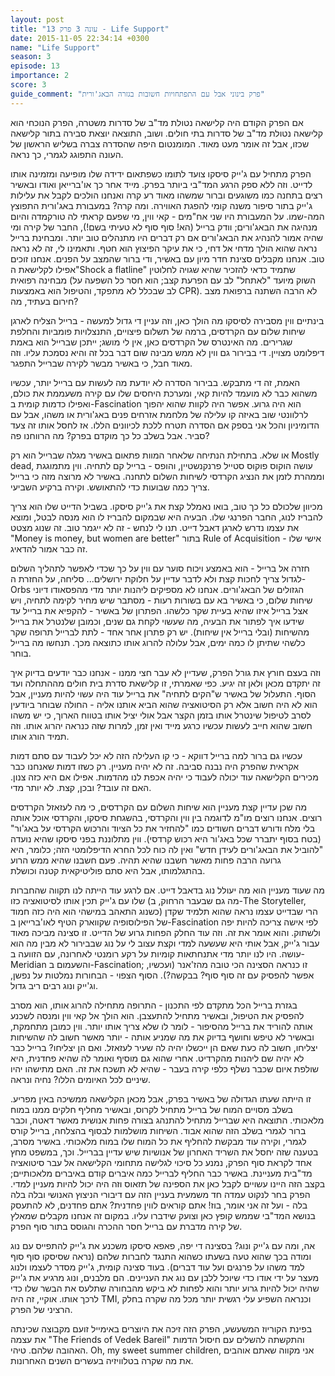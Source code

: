 ```yaml
---
layout: post
title: "עונה 3 פרק 13 - Life Support"
date: 2015-11-05 22:34:14 +0300
name: "Life Support"
season: 3
episode: 13
importance: 2
score: 3
guide_comment: "פרק בינוני אבל עם התפתחויות חשובות בגזרה הבאג'ורית"
---
```

אם הפרק הקודם היה קלישאה נטולת מד"ב של סדרות משטרה, הפרק הנוכחי הוא קלישאה נטולת מד"ב של סדרות בתי חולים. ושוב, התוצאה יוצאת סבירה בתור קלישאה שכזו, אבל זה אומר מעט מאוד. המומנטום היפה שהסדרה צברה בשליש הראשון של העונה התפוגג לגמרי, כך נראה.

הפרק מתחיל עם ג'ייק סיסקו צועד לתומו כשפתאום ידידה שלו מופיעה ומזמינה אותו לדייט. וזה ללא ספק הרגע המד"בי ביותר בפרק. מייד אחר כך או'ברייאן ואודו ובאשיר רצים בתחנה כמו משוגעים וברור שמשהו מאוד רע קרה ואנחנו הולכים לקבל את עלילות ג'ייק בתור סיפור משנה קומי להפגת האווירה. ומה קרה? במעבורת באג'ורית התפוצץ המה-שמו. על המעבורת היו שני אח"מים - קאי ווין, מי שפעם קראתי לה טורקמדה והיום מנהיגה את הבאג'ורים; וודק ברייל (הא! סוף סוף לא טעיתי בשם!), החבר של קירה ומי שהיה אמור להנהיג את הבאג'ורים אם רק דברים היו מתנהלים טוב יותר. ומבחינת ברייל נראה שהוא הולך מדחי אל דחי, כי את עיקר הפיצוץ הוא חטף. ותאמינו לי, זה לא נראה טוב. אנחנו מקבלים סצינת חדר מיון עם באשיר, ודי ברור שהמצב על הפנים. אנחנו זוכים אפילו לקלישאת ה"Shock a flatline" שתמיד כדאי להזכיר שהיא שגויה לחלוטין מבחינה רפואית (השוק מיועד "לאתחל" לב עם הפרעת קצב; הוא חסר כל השפעה על לב שבכלל לא מתפקד, והטיפול הוא באמצעות CPR). לא הרבה השתנה ברפואת מצב חירום בעתיד, מה?

בינתיים ווין מסבירה לסיסקו מה הולך כאן, וזה עניין די גדול למעשה - ברייל הצליח לארגן שיחות שלום עם הקרדסים, ברמה של תשלום פיצויים, התנצלויות פומביות והחלפת שגרירים. מה האינטרס של הקרדסים כאן, אין לי מושג; ייתכן שברייל הוא באמת דיפלומט מצויין. די בבירור גם ווין לא ממש מבינה שום דבר בכל זה והיא נסמכת עליו. וזה מאוד חבל, כי באשיר מבשר לקירה שברייל התפגר.

האמת, זה די מתבקש. בבירור הסדרה לא יודעת מה לעשות עם ברייל יותר, עכשיו משהוא כבר לא מועמד להיות קאי, ומערכת היחסים שלו עם קירה משעממת את כולם, ואפילו כדמות קומית ב-Fascination הוא היה גרוע. אפשר היה לקוות שהוא יהפוך לרלוונטי שוב באיזה קו עלילה של מלחמת אזרחים פנים באג'ורית או משהו, אבל עם הדומיניון והכל אני בספק אם הסדרה תטרח ללכת לכיוונים הללו. אז לחסל אותו זה צעד סביר. אבל בשלב כל כך מוקדם בפרק? מה הרווחנו פה?

או שלא. בתחילת הנתיחה שלאחר המוות פתאום באשיר מגלה שברייל הוא רק Mostly dead, עושה הוקוס פוקוס סטייל פרנקנשטיין, והופס - ברייל קם לתחיה. ווין מתמוגגת וממהרת לזמן את הנציג הקרדסי לשיחות השלום לתחנה. באשיר לא מרוצה מזה כי ברייל צריך כמה שבועות כדי להתאושש. וקירה ברקיע השביעי.

מכיוון שלכולם כל כך טוב, בואו נאמלל קצת את ג'ייק סיסקו. בשביל הדייט שלו הוא צריך להבריז לנוג, החבר הפרנגי שלו. הבעיה היא שבמקום להבריז לו הוא מנסה לבטל, ומוצא את עצמו נדרש לארגן דאבל דייט. תנו לי לנחש - זה לא ייגמר טוב. זה שנוג מצטט "Money is money, but women are better" בתור Rule of Acquisition אישי שלו - זה כבר אמור להדאיג.

חזרה אל ברייל - הוא באמצע ויכוח סוער עם ווין על כך שכדי לאפשר לתהליך השלום לגדול צריך לחכות קצת ולא לדבר עדיין על חלוקת ירושלים... סליחה, על החזרת ה-Orbs הגזולים של הבאג'ורים. אנחנו לא מספיקים ליהנות יותר מדי מהפסאודו דיוני שיחות שלום, כי באשיר בא עם בשורות רעות - מסתבר שיש מחיר לקימה לתחיה, ויש אצל ברייל איזו שהיא בעיית שקר כלשהו. הפתרון של באשיר - להקפיא את ברייל עד שידעו איך לפתור את הבעיה, מה שעשוי לקחת גם שנים, וכמובן שלנטרל את ברייל מהשיחות (ובלי ברייל אין שיחות). יש רק פתרון אחר אחד - לתת לברייל תרופה שקר כלשהי שתיתן לו כמה ימים, אבל עלולה להרוג אותו כתוצאה מכך. תנחשו מה ברייל בוחר.

וזה בעצם חורץ את גורל הפרק, שעדיין לא עבר חצי ממנו - אנחנו כבר יודעים בדיוק איך זה יתקדם מכאן ולאן זה יגיע. כפי שאמרתי, זו קלישאת סדרת בית חולים מההתחלה ועד הסוף. התעלול של באשיר ש"הקים לתחיה" את ברייל עוד היה עשוי להיות מעניין, אבל הוא לא היה חשוב אלא רק הסיטואציה שהוא הביא אותנו אליה - החולה שבוחר ביודעין לסרב לטיפול שינטרל אותו בזמן הקצר אבל אולי יציל אותו בטווח הארוך, כי יש משהו חשוב שהוא חייב לעשות עכשיו כרגע מייד ואין זמן, למרות שזה כנראה יהרוג אותו. וזה תמיד הורג אותו.

עכשיו גם ברור למה ברייל דווקא - כי קו העלילה הזה לא יכל לעבוד עם סתם דמות אקראית שהפרק היה נבנה סביבה. זה לא יהיה מעניין. רק כשזו דמות שאנחנו כבר מכירים הקלישאה עוד יכולה לעבוד כי יהיה אכפת לנו מהדמות. אפילו אם היא כזה צנון. האם זה עובד? ובכן, קצת. לא יותר מדי.

מה שכן עדיין קצת מעניין הוא שיחות השלום עם הקרדסים, כי מה לעזאזל הקרדסים רוצים. אנחנו רוצים מו"מ לדוגמה בין ווין והקרדסי, בהשגחת סיסקו, והקרדסי אוכל אותה בלי מלח ודורש דברים חשודים כמו "להחזיר את כל הציוד והרכוש הקרדסי על באג'ור" (בטח בסוף יתברר שכל באג'ור היא רכוש קרדסי). ווין מתלוננת בפני סיסקו שהיא נועדה "להוביל את הבאג'ורים לעידן חדש" ואין לה כוח לכל החרא הדיפלומטי הזה; כלומר, היא גרועה הרבה פחות מאשר חשבנו שהיא תהיה. פעם חשבנו שהיא ממש הרוע בהתגלמותו, אבל היא סתם פוליטיקאית קטנה וכושלת.

מה שעוד מעניין הוא מה יעולל נוג בדאבל דייט. אם לרגע עוד הייתה לנו תקווה שהחברות שלו עם ג'ייק תכין אותו לסיטואציה כזו (מה גם שבעבר הרחוק, ב-The Storyteller, כשנוג התאהב במישהי הוא היה כזה חמוד) הרי שבדייט עצמו נראה שהוא תלמיד שקדן של הפילוסופיה שקווארק הטיף לאו'ברייאן ב-Fascination לפי אישה צריכה להיות יפה ולשתוק. והוא אומר את זה. וזה עוד החלק הפחות גרוע של הדייט. זו סצינה מביכה מאוד עבור ג'ייק, אבל אותי היא שעשעה למדי וקצת עצוב לי על נוג שבבירור לא מבין מה הוא עושה. היו לנו יותר מדי אתנחתאות קומיות על רקע רומנטי לאחרונה, עם הזוועה ב-Meridian והשעמום ב-Fascination; זו כנראה הסצינה הכי טובה מהז'אנר (ועכשיו, אפשר להפסיק עם זה סוף סוף? בבקשה?). הסוף הצפוי - הבחורות נמלטות על נפשן, וג'ייק ונוג רבים ריב גדול.

בגזרת ברייל הכל מתקדם לפי התכנון - התרופה מתחילה להרוג אותו, הוא מסרב להפסיק את הטיפול, ובאשיר מתחיל להתעצבן. הוא הולך אל קאי ווין ומנסה לשכנע אותה להוריד את ברייל מהסיפור - לומר לו שלא צריך אותו יותר. ווין כמובן מתחמקת, ובאשיר לא טיפש וחושף בדיוק את מה שמניע אותה - יותר מאשר חשוב לה שהשיחות יצליחו, חשוב לה כעת שאם הן ייכשלו יהיה לה שעיר לעזאזל. ואם הן יצליחו? ברייל כבר לא יהיה שם ליהנות מהקרדיט. אחרי שהוא גם מוסיף ואומר לה שהיא פחדנית, היא שולפת איום שכבר נשלף כלפי קירה בעבר - שהיא לא תשכח את זה. האם מתישהו יהיו שיניים לכל האיומים הללו? נחיה ונראה.

זו הייתה שעתו הגדולה של באשיר בפרק, אבל מכאן הקלישאה ממשיכה באין מפריע. בשלב מסויים המוח של ברייל מתחיל לקרוס, ובאשיר מחליף חלקים ממנו במוח מלאכותי. התוצאה היא שברייל מתחיל להתנהג בצורה פחות אנושית מאשר דאטה, וכבר ברור לגמרי בשלב הזה שהוא אבוד. השיחות מושלמות לבסוף בהצלחה, ברייל קורס לגמרי, וקירה עוד מבקשת להחליף את כל המוח שלו במוח מלאכותי. באשיר מסרב, בטענה שזה יחסל את השריד האחרון של אנושיות שיש עדיין בברייל. וכך, במשפט מחץ אחד לקראת סוף הפרק, נמנע כל סיכוי לגלישה מתחומי הקלישאה אל עבר סיטואציה מד"בית מעניינת. באשיר כבר החליף לברייל כמה איברים קודם באיברים מלאכותיים; בקצב הזה היינו עשויים לקבל כאן את הספינה של תזאוס וזה היה יכול להיות מעניין למדי. הפרק בחר לנקוט עמדה חד משמעית בעניין הזה עם דיבורי הניצוץ האנושי ובלה בלה בלה - ועל זה אני אומר, בוז! אתם קוראים לווין פחדנית? אתם פחדנים, לא להתעסק בנושא המד"בי שממש קופץ כאן וצועק שידברו עליו. במקום זה אנחנו מקבלים שמאלץ של קירה מדברת עם ברייל חסר ההכרה והגוסס בתור סוף הפרק.

אה, ומה עם ג'ייק ונוג? בסצינה די יפה, פאפא סיסקו משכנע את ג'ייק להתפייס עם נוג ומודה בכך שהוא טעה בשעתו כשהוא התנגד לחברות שלהם (נראה שסיסקו סוף סוף למד משהו על פרנגים ועל עוד דברים). בעוד סצינה קומית, ג'ייק מסדר לעצמו ולנוג מעצר על ידי אודו כדי שיוכל ללבן עם נוג את העניינים. הם מלבנים, ונוג מרגיע את ג'ייק שהיה יכול להיות גרוע יותר והוא לפחות לא ביקש מהבחורה שתלעס את הבשר שלו כדי לרכך אותו. אוקיי, זה היה TMI, וכנראה השפיע עלי רגשית יותר מכל מה שקרה בחלק הרציני של הפרק.

בפינת הקוריוז המשעשע, הפרק הזה זיכה את היוצרים באימייל זועם מקבוצה שכינתה את עצמה "The Friends of Vedek Bareil" והתקשתה להשלים עם חיסול הדמות האהובה שלהם. טיהי. Oh, my sweet summer children, אני מקווה שאתם אוהבים את מה שקרה בטלוויזיה בעשרים השנים האחרונות.
